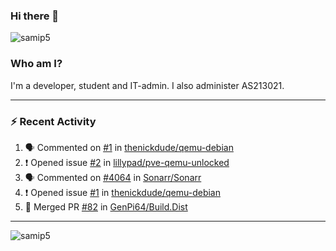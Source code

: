 ### Hi there 👋

<img src="https://komarev.com/ghpvc/?username=samip5&style=flat-square" alt="samip5" />

### Who am I?
I'm a developer, student and IT-admin. I also administer AS213021.

---
### :zap: Recent Activity
<!--START_SECTION:activity-->
1. 🗣 Commented on [#1](https://github.com/thenickdude/qemu-debian/issues/1) in [thenickdude/qemu-debian](https://github.com/thenickdude/qemu-debian)
2. ❗️ Opened issue [#2](https://github.com/lillypad/pve-qemu-unlocked/issues/2) in [lillypad/pve-qemu-unlocked](https://github.com/lillypad/pve-qemu-unlocked)
3. 🗣 Commented on [#4064](https://github.com/Sonarr/Sonarr/issues/4064) in [Sonarr/Sonarr](https://github.com/Sonarr/Sonarr)
4. ❗️ Opened issue [#1](https://github.com/thenickdude/qemu-debian/issues/1) in [thenickdude/qemu-debian](https://github.com/thenickdude/qemu-debian)
5. 🎉 Merged PR [#82](https://github.com/GenPi64/Build.Dist/pull/82) in [GenPi64/Build.Dist](https://github.com/GenPi64/Build.Dist)
<!--END_SECTION:activity-->
---

<img align="center" src="https://github-readme-stats.vercel.app/api?username=samip5&show_icons=true" alt="samip5" />

